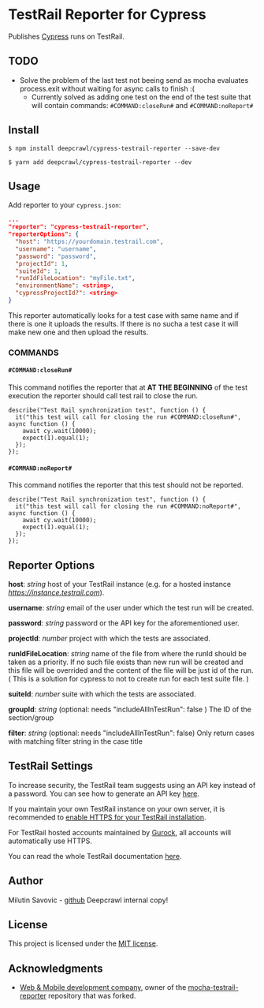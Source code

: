 # TestRail Reporter for Cypress

Publishes [Cypress](https://www.cypress.io/) runs on TestRail.

## TODO
* Solve the problem of the last test not beeing send as mocha evaluates process.exit without waiting for async calls to finish :(
  * Currently solved as adding one test on the end of the test suite that will contain commands: `#COMMAND:closeRun#` and `#COMMAND:noReport#`

## Install

```shell
$ npm install deepcrawl/cypress-testrail-reporter --save-dev
```

```shell
$ yarn add deepcrawl/cypress-testrail-reporter --dev
```

## Usage

Add reporter to your `cypress.json`:

```json
...
"reporter": "cypress-testrail-reporter",
"reporterOptions": {
  "host": "https://yourdomain.testrail.com",
  "username": "username",
  "password": "password",
  "projectId": 1,
  "suiteId": 1,
  "runIdFileLocation": "myFile.txt",
  "environmentName": <string>,
  "cypressProjectId?": <string>
}
```

This reporter automatically looks for a test case with same name and if there is one it uploads the results. If there is no sucha a test case it will make new one and then upload the results.

### COMMANDS

#### `#COMMAND:closeRun#`

This command notifies the reporter  that at <b>AT THE BEGINNING</b> of the test execution the reporter should call test rail to close the run.

```
describe("Test Rail synchronization test", function () {
  it("this test will call for closing the run #COMMAND:closeRun#", async function () {
    await cy.wait(10000);
    expect(1).equal(1);
  });
});
```

#### `#COMMAND:noReport#`

This command notifies the reporter that this test should not be reported.

```
describe("Test Rail synchronization test", function () {
  it("this test will call for closing the run #COMMAND:noReport#", async function () {
    await cy.wait(10000);
    expect(1).equal(1);
  });
});
```

## Reporter Options

**host**: _string_ host of your TestRail instance (e.g. for a hosted instance _https://instance.testrail.com_).

**username**: _string_ email of the user under which the test run will be created.

**password**: _string_ password or the API key for the aforementioned user.

**projectId**: _number_ project with which the tests are associated.

**runIdFileLocation**: _string_ name of the file from where the runId should be taken as a priority. If no such file exists than new run will be created and this file will be overrided and the content of the file will be just id of the run. ( This is a solution for cypress to not to create run for each test suite file. )

**suiteId**: _number_ suite with which the tests are associated.

**groupId**: _string_ (optional: needs "includeAllInTestRun": false ) The ID of the section/group

**filter**: _string_ (optional: needs "includeAllInTestRun": false) Only return cases with matching filter string in the case title

## TestRail Settings

To increase security, the TestRail team suggests using an API key instead of a password. You can see how to generate an API key [here](http://docs.gurock.com/testrail-api2/accessing#username_and_api_key).

If you maintain your own TestRail instance on your own server, it is recommended to [enable HTTPS for your TestRail installation](http://docs.gurock.com/testrail-admin/admin-securing#using_https).

For TestRail hosted accounts maintained by [Gurock](http://www.gurock.com/), all accounts will automatically use HTTPS.

You can read the whole TestRail documentation [here](http://docs.gurock.com/).

## Author

Milutin Savovic - [github](https://github.com/mickosav)
Deepcrawl internal copy!

## License

This project is licensed under the [MIT license](/LICENSE.md).

## Acknowledgments

* [Web & Mobile development company](https://github.com/Vivify-Ideas), owner of the [mocha-testrail-reporter](https://github.com/Vivify-Ideas/cypress-testrail-reporter) repository that was forked.

